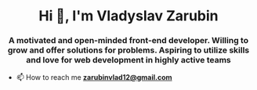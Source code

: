 <h1 align="center">Hi 👋, I'm Vladyslav Zarubin</h1>
<h3 align="center">A motivated and open-minded front-end developer. Willing to grow and offer solutions for problems. Aspiring to utilize skills and love for web development in highly active teams</h3>

- 📫 How to reach me **zarubinvlad12@gmail.com**
